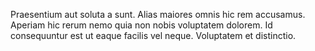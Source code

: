 Praesentium aut soluta a sunt. Alias maiores omnis hic rem accusamus. Aperiam hic rerum nemo quia non nobis voluptatem dolorem. Id consequuntur est ut eaque facilis vel neque. Voluptatem et distinctio.